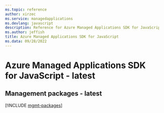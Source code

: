 ```yaml
---
ms.topic: reference
author: xirzec
ms.service: managedapplications
ms.devlang: javascript
description: Reference for Azure Managed Applications SDK for JavaScript
ms.author: jeffish
title: Azure Managed Applications SDK for JavaScript
ms.data: 09/28/2022
---
```

# Azure Managed Applications SDK for JavaScript - latest

## Management packages - latest
[!INCLUDE [mgmt-packages](managed-applications-mgmt-index.md)]